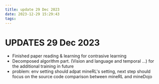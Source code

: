 ```yaml
---
title: update 29 Dec 2023
date: 2023-12-29 15:29:43
tags:
---
```

UPDATES 29 Dec 2023
=======
* Finished paper reading & learning for contrasive learning
* Decomposed algorithm part. (Vision and language and temporal ...) for the additional training in future
* problem: env setting should adpat mineRL's setting, next step should focus on the source code comparison between mineRL and mineDojo

